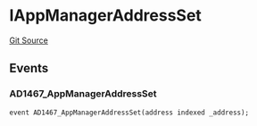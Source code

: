 # IAppManagerAddressSet
[Git Source](https://github.com/thrackle-io/tron/blob/b7e3c80b9894bc0c1005dc8b0adb631c487f2598/src/common/IEvents.sol)


## Events
### AD1467_AppManagerAddressSet

```solidity
event AD1467_AppManagerAddressSet(address indexed _address);
```

